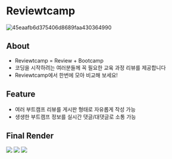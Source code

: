 # Reviewtcamp


  ![45eaafb6d375406d8689faa430364990](https://user-images.githubusercontent.com/61836008/156162588-fe8984aa-6431-4376-8362-6614988c24fa.png)


## About
- Reviewtcamp = Review + Bootcamp
- 코딩을 시작하려는 여러분들께 꼭 필요한 교육 과정 리뷰를 제공합니다
- Reviewtcamp에서 한번에 모아 비교해 보세요! 

## Feature
- 여러 부트캠프 리뷰를 게시판 형태로 자유롭게 작성 가능
- 생생한 부트캠프 정보를 실시간 댓글/대댓글로 소통 가능

## Final Render
<img src="https://cdn.discordapp.com/attachments/947677155662364715/951389143911510066/1.gif">
<img src="https://cdn.discordapp.com/attachments/947677155662364715/951389143236218920/2.gif">
<img src="https://cdn.discordapp.com/attachments/947677155662364715/951389144570019870/3.gif">
